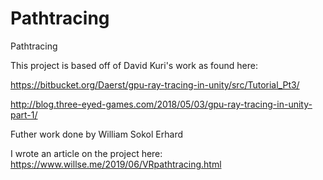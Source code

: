 # Pathtracing
Pathtracing


This project is based off of David Kuri's work as found here:

https://bitbucket.org/Daerst/gpu-ray-tracing-in-unity/src/Tutorial_Pt3/

http://blog.three-eyed-games.com/2018/05/03/gpu-ray-tracing-in-unity-part-1/

Futher work done by William Sokol Erhard

I wrote an article on the project here: https://www.willse.me/2019/06/VRpathtracing.html
